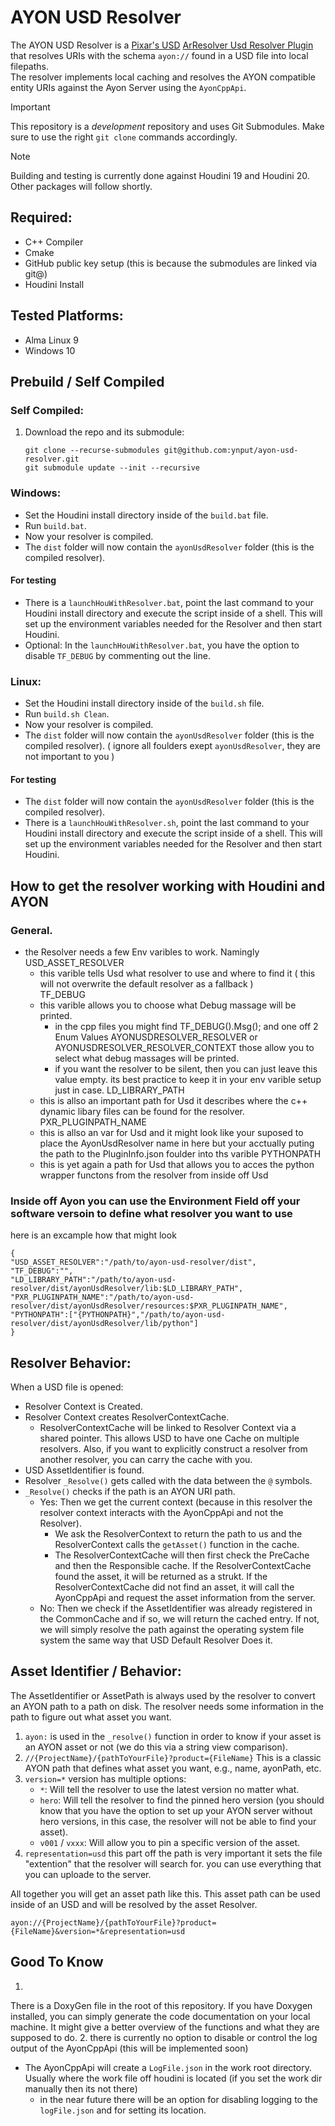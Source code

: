 # AYON USD Resolver  
The AYON USD Resolver is a [Pixar's USD](https://openusd.org) [ArResolver Usd Resolver Plugin](https://openusd.org/release/api/ar_page_front.html#ar_uri_resolvers)  
that resolves URIs with the schema `ayon://` found in a USD file into local filepaths.  
The resolver implements local caching and resolves the AYON compatible entity URIs against the Ayon Server using the `AyonCppApi`.  

> [!IMPORTANT]  
> This repository is a _development_ repository and uses Git Submodules. Make sure to use the right `git clone` commands accordingly.  

> [!NOTE]  
Building and testing is currently done against Houdini 19 and Houdini 20. Other packages will follow shortly.


## Required:
- C++ Compiler
- Cmake
- GitHub public key setup (this is because the submodules are linked via git@)
- Houdini Install

## Tested Platforms:
- Alma Linux 9
- Windows 10

## Prebuild / Self Compiled

### Self Compiled:
1. Download the repo and its submodule:
    ```
    git clone --recurse-submodules git@github.com:ynput/ayon-usd-resolver.git
    git submodule update --init --recursive
    ```
   
### Windows:
- Set the Houdini install directory inside of the `build.bat` file.
- Run `build.bat`.
- Now your resolver is compiled.
- The `dist` folder will now contain the `ayonUsdResolver` folder (this is the compiled resolver).  
#### For testing
- There is a `launchHouWithResolver.bat`, point the last command to your Houdini install directory and execute the script inside of a shell. This will set up the environment variables needed for the Resolver and then start Houdini.
- Optional: In the `launchHouWithResolver.bat`, you have the option to disable `TF_DEBUG` by commenting out the line.

### Linux:
- Set the Houdini install directory inside of the `build.sh` file.
- Run `build.sh Clean`.
- Now your resolver is compiled.  
- The `dist` folder will now contain the `ayonUsdResolver` folder (this is the compiled resolver). ( ignore all foulders exept `ayonUsdResolver`, they are not important to you )  
#### For testing
- The `dist` folder will now contain the `ayonUsdResolver` folder (this is the compiled resolver).
- There is a `launchHouWithResolver.sh`, point the last command to your Houdini install directory and execute the script inside of a shell. This will set up the environment variables needed for the Resolver and then start Houdini.

## How to get the resolver working with Houdini and AYON
### General. 
- the Resolver needs a few Env varibles to work. Namingly
  USD_ASSET_RESOLVER
  	- this varible tells Usd what resolver to use and where to find it ( this will not overwrite the default resolver as a fallback )  
  TF_DEBUG
	- this varible allows you to choose what Debug massage will be printed.
 		- in the cpp files you might find TF_DEBUG().Msg(); and one off 2 Enum Values AYONUSDRESOLVER_RESOLVER or AYONUSDRESOLVER_RESOLVER_CONTEXT those allow you to select what debug massages will be printed.
   		- if you want the resolver to be silent, then you can just leave this value empty. its best practice to keep it in your env varible setup just in case. 
  LD_LIBRARY_PATH
	- this is allso an important path for Usd it describes where the c++ dynamic libary files can be found for the resolver. 
  PXR_PLUGINPATH_NAME
	- this is allso an var for Usd and it might look like your suposed to place the AyonUsdResolver name in here but your acctually puting the path to the PluginInfo.json foulder into ths varible 
  PYTHONPATH
	- this is yet again a path for Usd that allows you to acces the python wrapper functons from the resolver from inside off Usd
 
 ### Inside off Ayon you can use the Environment Field off your software versoin to define what resolver you want to use
 here is an excample how that might look 
 ```
{
"USD_ASSET_RESOLVER":"/path/to/ayon-usd-resolver/dist",
"TF_DEBUG":"",
"LD_LIBRARY_PATH":"/path/to/ayon-usd-resolver/dist/ayonUsdResolver/lib:$LD_LIBRARY_PATH",
"PXR_PLUGINPATH_NAME":"/path/to/ayon-usd-resolver/dist/ayonUsdResolver/resources:$PXR_PLUGINPATH_NAME",
"PYTHONPATH":["{PYTHONPATH}","/path/to/ayon-usd-resolver/dist/ayonUsdResolver/lib/python"]
}
```

## Resolver Behavior:

When a USD file is opened:
- Resolver Context is Created.
- Resolver Context creates ResolverContextCache.
    - ResolverContextCache will be linked to Resolver Context via a shared pointer. This allows USD to have one Cache on multiple resolvers. Also, if you want to explicitly construct a resolver from another resolver, you can carry the cache with you.
- USD AssetIdentifier is found.
- Resolver `_Resolve()` gets called with the data between the `@` symbols.
- `_Resolve()` checks if the path is an AYON URI path.
    - Yes: Then we get the current context (because in this resolver the resolver context interacts with the AyonCppApi and not the Resolver).
        - We ask the ResolverContext to return the path to us and the ResolverContext calls the `getAsset()` function in the cache.
        - The ResolverContextCache will then first check the PreCache and then the Responsible cache. If the ResolverContextCache found the asset, it will be returned as a strukt. If the ResolverContextCache did not find an asset, it will call the AyonCppApi and request the asset information from the server.
    - No: Then we check if the AssetIdentifier was already registered in the CommonCache and if so, we will return the cached entry. If not, we will simply resolve the path against the operating system file system the same way that USD Default Resolver Does it.

## Asset Identifier / Behavior:

The AssetIdentifier or AssetPath is always used by the resolver to convert an AYON path to a path on disk. The resolver needs some information in the path to figure out what asset you want.
1. `ayon:` is used in the `_resolve()` function in order to know if your asset is an AYON asset or not (we do this via a string view comparison).
2. `//{ProjectName}/{pathToYourFile}?product={FileName}` This is a classic AYON path that defines what asset you want, e.g., name, ayonPath, etc.
3. `version=*` version has multiple options:
    - `*`: Will tell the resolver to use the latest version no matter what.
    - `hero`: Will tell the resolver to find the pinned hero version (you should know that you have the option to set up your AYON server without hero versions, in this case, the resolver will not be able to find your asset).
    - `v001` / `vxxx`: Will allow you to pin a specific version of the asset.
4. `representation=usd` this part off the path is very important it sets the file "extention" that the resolver will search for. you can use everything that you can uploade to the server.

All together you will get an asset path like this. This asset path can be used inside of an USD and will be resolved by the asset Resolver.

`ayon://{ProjectName}/{pathToYourFile}?product={FileName}&version=*&representation=usd`


## Good To Know


1.
There is a DoxyGen file in the root of this repository. 
If you have Doxygen installed, you can simply generate the code documentation on your local machine. 
It might give a better overview of the functions and what they are supposed to do.
2.
there is currently no option to disable or control the log output of the AyonCppApi (this will be implemented soon)
- The AyonCppApi will create a `LogFile.json` in the work root directory. Usually where the work file off houdini is located (if you set the work dir manually then its not there)
    - in the near future there will be an option for disabling logging to the `logFile.json` and for setting its location. 
